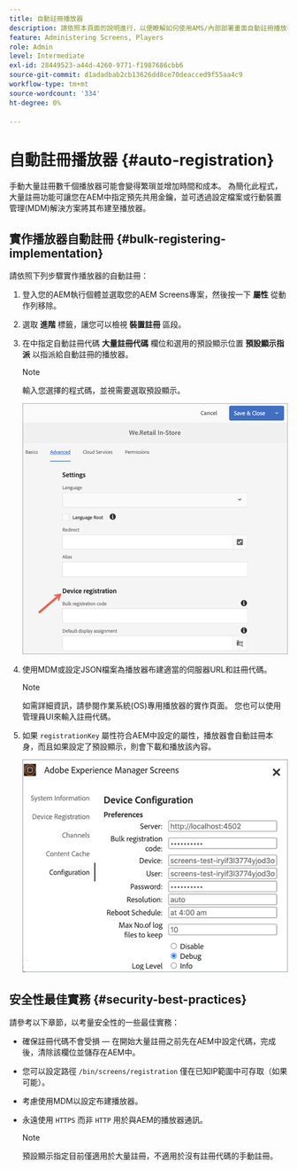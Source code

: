 ```yaml
---
title: 自動註冊播放器
description: 請依照本頁面的說明進行，以便瞭解如何使用AMS/內部部署畫面自動註冊播放器。
feature: Administering Screens, Players
role: Admin
level: Intermediate
exl-id: 28449523-a44d-4260-9771-f1987686cbb6
source-git-commit: d1adadbab2cb13626dd8ce70deacced9f55aa4c9
workflow-type: tm+mt
source-wordcount: '334'
ht-degree: 0%

---
```


# 自動註冊播放器 {#auto-registration}

手動大量註冊數千個播放器可能會變得繁瑣並增加時間和成本。 為簡化此程式，大量註冊功能可讓您在AEM中指定預先共用金鑰，並可透過設定檔案或行動裝置管理(MDM)解決方案將其布建至播放器。

## 實作播放器自動註冊 {#bulk-registering-implementation}

請依照下列步驟實作播放器的自動註冊：

1. 登入您的AEM執行個體並選取您的AEM Screens專案，然後按一下 **屬性** 從動作列移除。
1. 選取 **進階** 標籤，讓您可以檢視 **裝置註冊** 區段。

1. 在中指定自動註冊代碼 **大量註冊代碼** 欄位和選用的預設顯示位置 **預設顯示指派** 以指派給自動註冊的播放器。

   >[!NOTE]
   >輸入您選擇的程式碼，並視需要選取預設顯示。

   ![影像](/help/user-guide/assets/auto-registration/auto-register1.png)
1. 使用MDM或設定JSON檔案為播放器布建適當的伺服器URL和註冊代碼。

   >[!NOTE]
   >如需詳細資訊，請參閱作業系統(OS)專用播放器的實作頁面。 您也可以使用管理員UI來輸入註冊代碼。

1. 如果 `registrationKey` 屬性符合AEM中設定的屬性，播放器會自動註冊本身，而且如果設定了預設顯示，則會下載和播放該內容。

   ![影像](/help/user-guide/assets/auto-registration/auto-register2.png)

## 安全性最佳實務 {#security-best-practices}

請參考以下章節，以考量安全性的一些最佳實務：

* 確保註冊代碼不會受損 — 在開始大量註冊之前先在AEM中設定代碼，完成後，清除該欄位並儲存在AEM中。

* 您可以設定路徑 `/bin/screens/registration` 僅在已知IP範圍中可存取（如果可能）。

* 考慮使用MDM以設定布建播放器。

* 永遠使用 `HTTPS` 而非 `HTTP` 用於與AEM的播放器通訊。

  >[!NOTE]
  >預設顯示指定目前僅適用於大量註冊，不適用於沒有註冊代碼的手動註冊。
